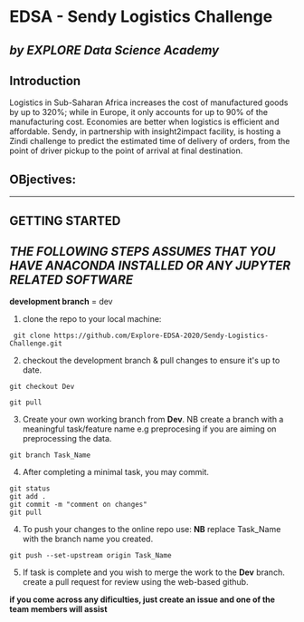 # **EDSA - Sendy Logistics Challenge**
 *by EXPLORE Data Science Academy*
---

## Introduction

Logistics in Sub-Saharan Africa increases the cost of manufactured goods by up to 320%; while in Europe, it only accounts for up to 90% of the manufacturing cost.  Economies are better when logistics is efficient and affordable. Sendy, in partnership with insight2impact facility, is hosting a Zindi challenge to predict the estimated time of delivery of orders, from the point of driver pickup to the point of arrival at final destination.

## OBjectives:
---

## GETTING STARTED
*THE FOLLOWING STEPS ASSUMES THAT YOU HAVE ANACONDA INSTALLED OR ANY JUPYTER RELATED SOFTWARE*
---

**development branch** = dev

1. clone the repo to your local machine:
```git
 git clone https://github.com/Explore-EDSA-2020/Sendy-Logistics-Challenge.git
```

2. checkout the development branch & pull changes to ensure it's up to date.
```git 
git checkout Dev

git pull 
```

3. Create your own working branch from **Dev**. 
NB create a branch with a meaningful task/feature name e.g preprocesing
if you are aiming on preprocessing the data. 
```git
git branch Task_Name
```
4. After completing a minimal task, you may commit.
```git
git status
git add .
git commit -m "comment on changes"
git pull
```
4. To push your changes to the online repo use: 
**NB** replace Task_Name with  the  branch name you created.
```git
git push --set-upstream origin Task_Name 
```

5. If task is complete and you wish to merge the work to the **Dev** branch.
create a pull request for review using the web-based github.

**if you come across any dificulties, just create an issue and one of the team members will assist**
